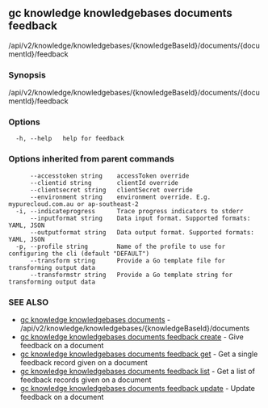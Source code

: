 ## gc knowledge knowledgebases documents feedback

/api/v2/knowledge/knowledgebases/{knowledgeBaseId}/documents/{documentId}/feedback

### Synopsis

/api/v2/knowledge/knowledgebases/{knowledgeBaseId}/documents/{documentId}/feedback

### Options

```
  -h, --help   help for feedback
```

### Options inherited from parent commands

```
      --accesstoken string    accessToken override
      --clientid string       clientId override
      --clientsecret string   clientSecret override
      --environment string    environment override. E.g. mypurecloud.com.au or ap-southeast-2
  -i, --indicateprogress      Trace progress indicators to stderr
      --inputformat string    Data input format. Supported formats: YAML, JSON
      --outputformat string   Data output format. Supported formats: YAML, JSON
  -p, --profile string        Name of the profile to use for configuring the cli (default "DEFAULT")
      --transform string      Provide a Go template file for transforming output data
      --transformstr string   Provide a Go template string for transforming output data
```

### SEE ALSO

* [gc knowledge knowledgebases documents](gc_knowledge_knowledgebases_documents.html)	 - /api/v2/knowledge/knowledgebases/{knowledgeBaseId}/documents
* [gc knowledge knowledgebases documents feedback create](gc_knowledge_knowledgebases_documents_feedback_create.html)	 - Give feedback on a document
* [gc knowledge knowledgebases documents feedback get](gc_knowledge_knowledgebases_documents_feedback_get.html)	 - Get a single feedback record given on a document
* [gc knowledge knowledgebases documents feedback list](gc_knowledge_knowledgebases_documents_feedback_list.html)	 - Get a list of feedback records given on a document
* [gc knowledge knowledgebases documents feedback update](gc_knowledge_knowledgebases_documents_feedback_update.html)	 - Update feedback on a document


